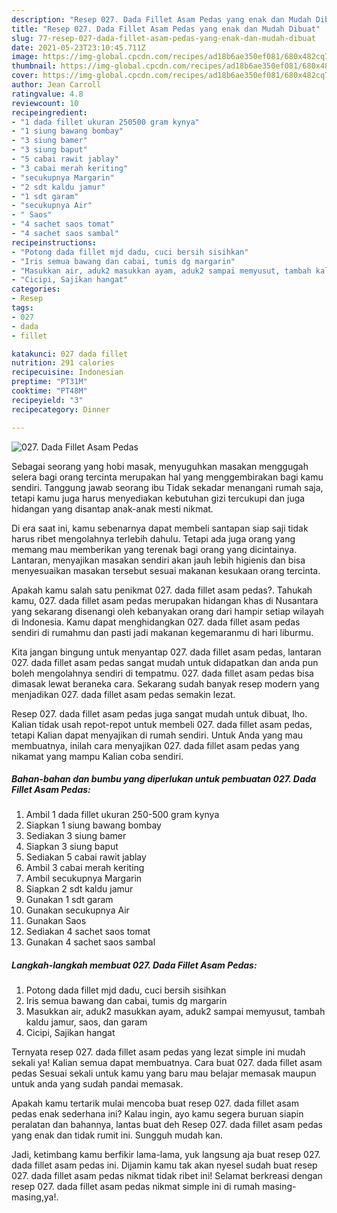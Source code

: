 ```yaml
---
description: "Resep 027. Dada Fillet Asam Pedas yang enak dan Mudah Dibuat"
title: "Resep 027. Dada Fillet Asam Pedas yang enak dan Mudah Dibuat"
slug: 77-resep-027-dada-fillet-asam-pedas-yang-enak-dan-mudah-dibuat
date: 2021-05-23T23:10:45.711Z
image: https://img-global.cpcdn.com/recipes/ad18b6ae350ef081/680x482cq70/027-dada-fillet-asam-pedas-foto-resep-utama.jpg
thumbnail: https://img-global.cpcdn.com/recipes/ad18b6ae350ef081/680x482cq70/027-dada-fillet-asam-pedas-foto-resep-utama.jpg
cover: https://img-global.cpcdn.com/recipes/ad18b6ae350ef081/680x482cq70/027-dada-fillet-asam-pedas-foto-resep-utama.jpg
author: Jean Carroll
ratingvalue: 4.8
reviewcount: 10
recipeingredient:
- "1 dada fillet ukuran 250500 gram kynya"
- "1 siung bawang bombay"
- "3 siung bamer"
- "3 siung baput"
- "5 cabai rawit jablay"
- "3 cabai merah keriting"
- "secukupnya Margarin"
- "2 sdt kaldu jamur"
- "1 sdt garam"
- "secukupnya Air"
- " Saos"
- "4 sachet saos tomat"
- "4 sachet saos sambal"
recipeinstructions:
- "Potong dada fillet mjd dadu, cuci bersih sisihkan"
- "Iris semua bawang dan cabai, tumis dg margarin"
- "Masukkan air, aduk2 masukkan ayam, aduk2 sampai memyusut, tambah kaldu jamur, saos, dan garam"
- "Cicipi, Sajikan hangat"
categories:
- Resep
tags:
- 027
- dada
- fillet

katakunci: 027 dada fillet 
nutrition: 291 calories
recipecuisine: Indonesian
preptime: "PT31M"
cooktime: "PT48M"
recipeyield: "3"
recipecategory: Dinner

---
```



![027. Dada Fillet Asam Pedas](https://img-global.cpcdn.com/recipes/ad18b6ae350ef081/680x482cq70/027-dada-fillet-asam-pedas-foto-resep-utama.jpg)

Sebagai seorang yang hobi masak, menyuguhkan masakan menggugah selera bagi orang tercinta merupakan hal yang menggembirakan bagi kamu sendiri. Tanggung jawab seorang ibu Tidak sekadar menangani rumah saja, tetapi kamu juga harus menyediakan kebutuhan gizi tercukupi dan juga hidangan yang disantap anak-anak mesti nikmat.

Di era  saat ini, kamu sebenarnya dapat membeli santapan siap saji tidak harus ribet mengolahnya terlebih dahulu. Tetapi ada juga orang yang memang mau memberikan yang terenak bagi orang yang dicintainya. Lantaran, menyajikan masakan sendiri akan jauh lebih higienis dan bisa menyesuaikan masakan tersebut sesuai makanan kesukaan orang tercinta. 



Apakah kamu salah satu penikmat 027. dada fillet asam pedas?. Tahukah kamu, 027. dada fillet asam pedas merupakan hidangan khas di Nusantara yang sekarang disenangi oleh kebanyakan orang dari hampir setiap wilayah di Indonesia. Kamu dapat menghidangkan 027. dada fillet asam pedas sendiri di rumahmu dan pasti jadi makanan kegemaranmu di hari liburmu.

Kita jangan bingung untuk menyantap 027. dada fillet asam pedas, lantaran 027. dada fillet asam pedas sangat mudah untuk didapatkan dan anda pun boleh mengolahnya sendiri di tempatmu. 027. dada fillet asam pedas bisa dimasak lewat beraneka cara. Sekarang sudah banyak resep modern yang menjadikan 027. dada fillet asam pedas semakin lezat.

Resep 027. dada fillet asam pedas juga sangat mudah untuk dibuat, lho. Kalian tidak usah repot-repot untuk membeli 027. dada fillet asam pedas, tetapi Kalian dapat menyajikan di rumah sendiri. Untuk Anda yang mau membuatnya, inilah cara menyajikan 027. dada fillet asam pedas yang nikamat yang mampu Kalian coba sendiri.

<!--inarticleads1-->

##### Bahan-bahan dan bumbu yang diperlukan untuk pembuatan 027. Dada Fillet Asam Pedas:

1. Ambil 1 dada fillet ukuran 250-500 gram kynya
1. Siapkan 1 siung bawang bombay
1. Sediakan 3 siung bamer
1. Siapkan 3 siung baput
1. Sediakan 5 cabai rawit jablay
1. Ambil 3 cabai merah keriting
1. Ambil secukupnya Margarin
1. Siapkan 2 sdt kaldu jamur
1. Gunakan 1 sdt garam
1. Gunakan secukupnya Air
1. Gunakan  Saos
1. Sediakan 4 sachet saos tomat
1. Gunakan 4 sachet saos sambal




<!--inarticleads2-->

##### Langkah-langkah membuat 027. Dada Fillet Asam Pedas:

1. Potong dada fillet mjd dadu, cuci bersih sisihkan
1. Iris semua bawang dan cabai, tumis dg margarin
1. Masukkan air, aduk2 masukkan ayam, aduk2 sampai memyusut, tambah kaldu jamur, saos, dan garam
1. Cicipi, Sajikan hangat




Ternyata resep 027. dada fillet asam pedas yang lezat simple ini mudah sekali ya! Kalian semua dapat membuatnya. Cara buat 027. dada fillet asam pedas Sesuai sekali untuk kamu yang baru mau belajar memasak maupun untuk anda yang sudah pandai memasak.

Apakah kamu tertarik mulai mencoba buat resep 027. dada fillet asam pedas enak sederhana ini? Kalau ingin, ayo kamu segera buruan siapin peralatan dan bahannya, lantas buat deh Resep 027. dada fillet asam pedas yang enak dan tidak rumit ini. Sungguh mudah kan. 

Jadi, ketimbang kamu berfikir lama-lama, yuk langsung aja buat resep 027. dada fillet asam pedas ini. Dijamin kamu tak akan nyesel sudah buat resep 027. dada fillet asam pedas nikmat tidak ribet ini! Selamat berkreasi dengan resep 027. dada fillet asam pedas nikmat simple ini di rumah masing-masing,ya!.


